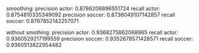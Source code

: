 

smoothing:
  precision actor:  0.8786206896551724
  recall actor:  0.8754810335349092
  precision soccer:  0.8736049107142857
  recall soccer:  0.8767852142257071

without smothing:
  precision actor:  0.9368275862068965
  recall actor:  0.9360529217199559
  precision soccer:  0.9352678571428571
  recall soccer:  0.9360513822954482

